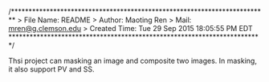 /*************************************************************************
	> File Name: README
	> Author: Maoting Ren 
	> Mail: mren@g.clemson.edu
	> Created Time: Tue 29 Sep 2015 18:05:55 PM EDT
 ************************************************************************/ 

Thsi project can masking an image and composite two images. In masking, it also support PV and SS.


